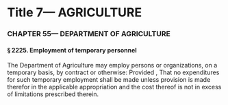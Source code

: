 
# Title 7— AGRICULTURE
### CHAPTER 55— DEPARTMENT OF AGRICULTURE
#### § 2225. Employment of temporary personnel

The Department of Agriculture may employ persons or organizations, on a temporary basis, by contract or otherwise: Provided , That no expenditures for such temporary employment shall be made unless provision is made therefor in the applicable appropriation and the cost thereof is not in excess of limitations prescribed therein.
